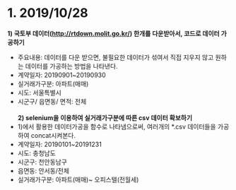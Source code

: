 # 1. 2019/10/28

**1) 국토부 데이터(http://rtdown.molit.go.kr/) 한개를 다운받아서, 코드로 데이터 가공하기**
- 주요내용: 데이터를 다운 받으면, 불필요한 데이터가 섞여서 직접 지우지 않고 원하는 데이터를 가공하는 방법을 나타낸다.
- 계약일자: 20190901~20190930
- 실거래가구분: 아파트(매매)
- 시도: 서울특별시
- 시군구/ 읍면동/ 면적: 전체
<br><br>
**2) selenium을 이용하여 실거래가구분에 따른 csv 데이터 확보하기**
- 1)에서 활용한 데이터가공을 함수로 나타냄으로써, 여러개의 *.csv 데이터들을 가공하여 concat시켜본다.
- 계약일자: 20190101~20191231
- 시도: 충청남도
- 시군구: 천안동남구
- 읍면동: 안서동/전체
- 실거래가구분: 아파트(매매)~ 오피스텔(전월세)
